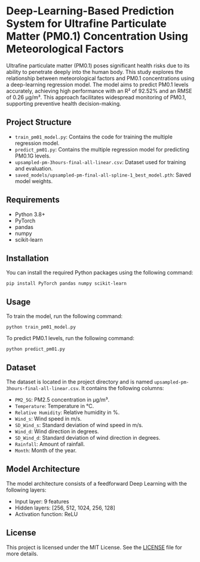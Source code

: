 # Deep-Learning-Based Prediction System for Ultrafine Particulate Matter (PM0.1) Concentration Using Meteorological Factors

Ultrafine particulate matter (PM0.1) poses significant health risks due to its ability to penetrate deeply into the human body. This study explores the relationship between meteorological factors and PM0.1 concentrations using a deep-learning regression model. The model aims to predict PM0.1 levels accurately, achieving high performance with an R² of 92.52% and an RMSE of 0.26 µg/m³. This approach facilitates widespread monitoring of PM0.1, supporting preventive health decision-making.
## Project Structure

- `train_pm01_model.py`: Contains the code for training the multiple regression model.
- `predict_pm01.py`: Contains the multiple regression model for predicting PM0.1G levels.
- `upsampled-pm-3hours-final-all-linear.csv`: Dataset used for training and evaluation.
- `saved_models/upsampled-pm-final-all-spline-1_best_model.pth`: Saved model weights.

## Requirements
- Python 3.8+
- PyTorch
- pandas
- numpy
- scikit-learn

## Installation
You can install the required Python packages using the following command:

```pip install PyTorch pandas numpy scikit-learn```

## Usage

To train the model, run the following command:

```python train_pm01_model.py```

To predict PM0.1 levels, run the following command:

```python predict_pm01.py```



## Dataset
The dataset is located in the project directory and is named `upsampled-pm-3hours-final-all-linear.csv`. It contains the following columns:
- `PM2_5G`: PM2.5 concentration in µg/m³.
- `Temperature`: Temperature in °C.
- `Relative Humidity`: Relative humidity in %.
- `Wind_s`: Wind speed in m/s.
- `SD_Wind_s`: Standard deviation of wind speed in m/s.
- `Wind_d`: Wind direction in degrees.
- `SD_Wind_d`: Standard deviation of wind direction in degrees.
- `Rainfall`: Amount of rainfall.
- `Month`: Month of the year.

## Model Architecture
The model architecture consists of a feedforward Deep Learning with the following layers:
- Input layer: 9  features
- Hidden layers: [256, 512, 1024, 256, 128]
- Activation function: ReLU

## License
This project is licensed under the MIT License. See the [LICENSE]() file for more details.
